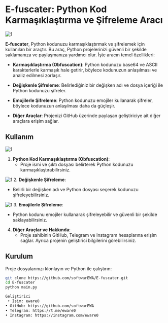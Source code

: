 # E-fuscater: Python Kod Karmaşıklaştırma ve Şifreleme Aracı

![1](https://github.com/softwarEWA/EwaRypter/blob/main/Resimler/Screenshot_37.png)

**E-fuscater**, Python kodunuzu karmaşıklaştırmak ve şifrelemek için kullanılan bir araçtır. Bu araç, Python projelerinizi güvenli bir şekilde saklamanıza ve paylaşmanıza yardımcı olur. İşte aracın temel özellikleri:

- **Karmaşıklaştırma (Obfuscation)**: Python kodunuzu base64 ve ASCII karakterlerle karmaşık hale getirir, böylece kodunuzun anlaşılması ve analiz edilmesi zorlaşır.
  
- **Değişkenle Şifreleme**: Belirlediğiniz bir değişken adı ve dosya içeriği ile Python kodunuzu şifreler.

- **Emojilerle Şifreleme**: Python kodunuzu emojiler kullanarak şifreler, böylece kodunuzun anlaşılması daha da güçleşir.

- **Diğer Araçlar**: Projenizi GitHub üzerinde paylaşan geliştiriciye ait diğer araçlara erişim sağlar.

## Kullanım
![1](https://github.com/softwarEWA/EwaRypter/blob/main/Resimler/Screenshot_40.png)
1. **Python Kod Karmaşıklaştırma (Obfuscation)**:
   - Proje ismi ve çıktı dosyası belirterek Python kodunuzu karmaşıklaştırabilirsiniz.


![1](https://github.com/softwarEWA/EwaRypter/blob/main/Resimler/Screenshot_38.png)
2. **Değişkenle Şifreleme**:
   - Belirli bir değişken adı ve Python dosyası seçerek kodunuzu şifreleyebilirsiniz.


![1](https://github.com/softwarEWA/EwaRypter/blob/main/Resimler/Screenshot_39.png)
3. **Emojilerle Şifreleme**:
   - Python kodunu emojiler kullanarak şifreleyebilir ve güvenli bir şekilde saklayabilirsiniz.

4. **Diğer Araçlar ve Hakkında**:
   - Proje sahibinin GitHub, Telegram ve Instagram hesaplarına erişim sağlar. Ayrıca projenin geliştirici bilgilerini görebilirsiniz.

## Kurulum

Proje dosyalarınızı klonlayın ve Python ile çalıştırın:

```bash
git clone https://github.com/softwarEWA/E-fuscater.git
cd E-fuscater
python main.py

Geliştirici
 • İsim: eware0
• GitHub: https://github.com/softwarEWA
• Telegram: https://t.me/eware0
• Instagram: https://instagram.com/eware0
